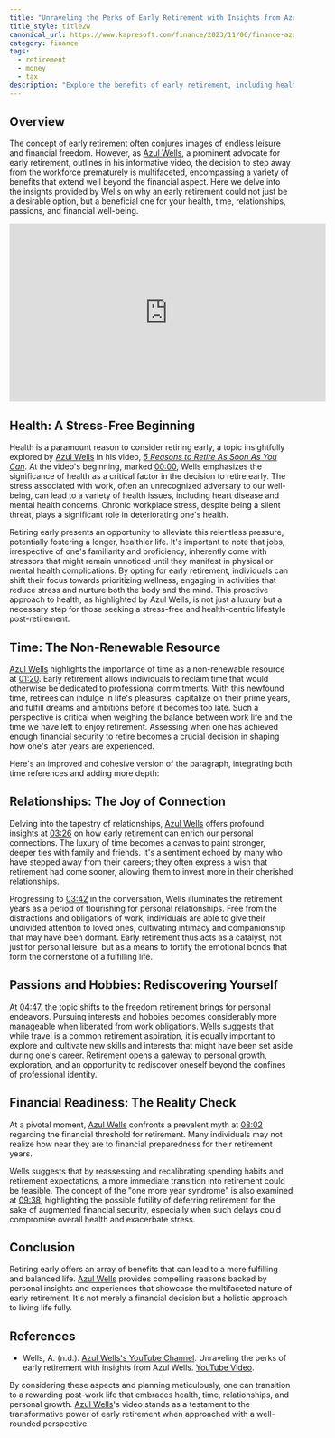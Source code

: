 ```yaml
---
title: "Unraveling the Perks of Early Retirement with Insights from Azul Wells"
title_style: title2w
canonical_url: https://www.kapresoft.com/finance/2023/11/06/finance-azul-wells-five-reasons-to-retire.html
category: finance
tags: 
  - retirement
  - money
  - tax
description: "Explore the benefits of early retirement, including health, time management, relationships, hobbies, and financial readiness."
---
```


## Overview

The concept of early retirement often conjures images of endless leisure and financial freedom. However, as <a href="https://www.youtube.com/@AzulWells" target="_blank">Azul Wells</a>, a prominent advocate for early retirement, outlines in his informative video, the decision to step away from the workforce prematurely is multifaceted, encompassing a variety of benefits that extend well beyond the financial aspect.<!--excerpt--> Here we delve into the insights provided by Wells on why an early retirement could not just be a desirable option, but a beneficial one for your health, time, relationships, passions, and financial well-being.

<iframe width="560" height="315" src="https://www.youtube.com/embed/mt_hsaqWLQo?si=UFClA4o89tVAsCfZ" title="YouTube video player" frameborder="0" allow="accelerometer; autoplay; clipboard-write; encrypted-media; gyroscope; picture-in-picture; web-share" allowfullscreen></iframe><br/>

## Health: A Stress-Free Beginning

Health is a paramount reason to consider retiring early, a topic insightfully explored by <a href="https://www.youtube.com/@AzulWells" target="_blank">Azul Wells</a> in his video, <a href="https://youtu.be/mt_hsaqWLQo?si=lGkoIiGOfPhDOOYy" target="_blank">_5 Reasons to Retire As Soon As You Can_</a>. At the video's beginning, marked <a href="https://www.youtube.com/watch?v=mt_hsaqWLQo&t=0s" target="_blank">00:00</a>, Wells emphasizes the significance of health as a critical factor in the decision to retire early. The stress associated with work, often an unrecognized adversary to our well-being, can lead to a variety of health issues, including heart disease and mental health concerns. Chronic workplace stress, despite being a silent threat, plays a significant role in deteriorating one's health.

Retiring early presents an opportunity to alleviate this relentless pressure, potentially fostering a longer, healthier life. It's important to note that jobs, irrespective of one's familiarity and proficiency, inherently come with stressors that might remain unnoticed until they manifest in physical or mental health complications. By opting for early retirement, individuals can shift their focus towards prioritizing wellness, engaging in activities that reduce stress and nurture both the body and the mind. This proactive approach to health, as highlighted by Azul Wells, is not just a luxury but a necessary step for those seeking a stress-free and health-centric lifestyle post-retirement.

## Time: The Non-Renewable Resource

<a href="https://www.youtube.com/@AzulWells" target="_blank">Azul Wells</a> highlights the importance of time as a non-renewable resource at <a href="https://www.youtube.com/watch?v=mt_hsaqWLQo&t=80s" target="_blank">01:20</a>. Early retirement allows individuals to reclaim time that would otherwise be dedicated to professional commitments. With this newfound time, retirees can indulge in life's pleasures, capitalize on their prime years, and fulfill dreams and ambitions before it becomes too late. Such a perspective is critical when weighing the balance between work life and the time we have left to enjoy retirement. Assessing when one has achieved enough financial security to retire becomes a crucial decision in shaping how one's later years are experienced.

Here's an improved and cohesive version of the paragraph, integrating both time references and adding more depth:

## Relationships: The Joy of Connection

Delving into the tapestry of relationships, <a href="https://www.youtube.com/@AzulWells" target="_blank">Azul Wells</a> offers profound insights at <a href="https://www.youtube.com/watch?v=mt_hsaqWLQo&t=206s" target="_blank">03:26</a> on how early retirement can enrich our personal connections. The luxury of time becomes a canvas to paint stronger, deeper ties with family and friends. It's a sentiment echoed by many who have stepped away from their careers; they often express a wish that retirement had come sooner, allowing them to invest more in their cherished relationships.

Progressing to <a href="https://www.youtube.com/watch?v=mt_hsaqWLQo&t=222s" target="_blank">03:42</a> in the conversation, Wells illuminates the retirement years as a period of flourishing for personal relationships. Free from the distractions and obligations of work, individuals are able to give their undivided attention to loved ones, cultivating intimacy and companionship that may have been dormant. Early retirement thus acts as a catalyst, not just for personal leisure, but as a means to fortify the emotional bonds that form the cornerstone of a fulfilling life.

## Passions and Hobbies: Rediscovering Yourself

At <a href="https://www.youtube.com/watch?v=mt_hsaqWLQo&t=287s" target="_blank">04:47</a>, the topic shifts to the freedom retirement brings for personal endeavors. Pursuing interests and hobbies becomes considerably more manageable when liberated from work obligations. Wells suggests that while travel is a common retirement aspiration, it is equally important to explore and cultivate new skills and interests that might have been set aside during one's career. Retirement opens a gateway to personal growth, exploration, and an opportunity to rediscover oneself beyond the confines of professional identity.

## Financial Readiness: The Reality Check

At a pivotal moment, <a href="https://www.youtube.com/@AzulWells" target="_blank">Azul Wells</a> confronts a prevalent myth at <a href="https://www.youtube.com/watch?v=mt_hsaqWLQo&t=482s" target="_blank">08:02</a> regarding the financial threshold for retirement. Many individuals may not realize how near they are to financial preparedness for their retirement years. 

Wells suggests that by reassessing and recalibrating spending habits and retirement expectations, a more immediate transition into retirement could be feasible. The concept of the "one more year syndrome" is also examined at <a href="https://www.youtube.com/watch?v=mt_hsaqWLQo&t=578s" target="_blank">09:38</a>, highlighting the possible futility of deferring retirement for the sake of augmented financial security, especially when such delays could compromise overall health and exacerbate stress.

## Conclusion
Retiring early offers an array of benefits that can lead to a more fulfilling and balanced life. <a href="https://www.youtube.com/@AzulWells" target="_blank">Azul Wells</a> provides compelling reasons backed by personal insights and experiences that showcase the multifaceted nature of early retirement. It's not merely a financial decision but a holistic approach to living life fully.

## References
- Wells, A. (n.d.). [Azul Wells's YouTube Channel](https://www.youtube.com/@AzulWells). Unraveling the perks of early retirement with insights from Azul Wells. [YouTube Video](https://youtu.be/mt_hsaqWLQo?si=S7j4QW12ePTMEmOn).

By considering these aspects and planning meticulously, one can transition to a rewarding post-work life that embraces health, time, relationships, and personal growth. <a href="https://www.youtube.com/@AzulWells" target="_blank">Azul Wells</a>'s video stands as a testament to the transformative power of early retirement when approached with a well-rounded perspective.
